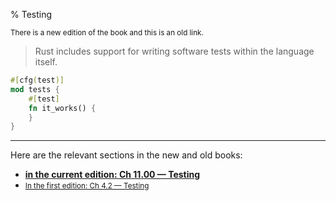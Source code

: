 % Testing

<small>There is a new edition of the book and this is an old link.</small>

> Rust includes support for writing software tests within the language itself.

```rust
#[cfg(test)]
mod tests {
    #[test]
    fn it_works() {
    }
}
```

---

Here are the relevant sections in the new and old books:

* **[in the current edition: Ch 11.00 — Testing][2]**
* <small>[In the first edition: Ch 4.2 — Testing][1]</small>


[1]: https://doc.rust-lang.org/1.30.0/book/first-edition/testing.html
[2]: ch11-00-testing.html
